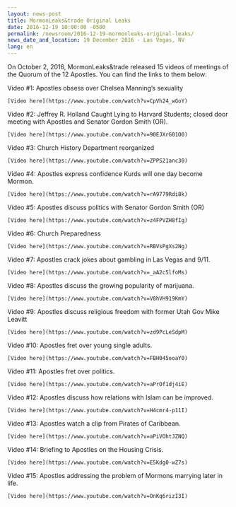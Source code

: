 ```yaml
---
layout: news-post
title: MormonLeaks&trade Original Leaks 
date: 2016-12-19 10:00:00 -0500
permalink: /newsroom/2016-12-19-mormonleaks-original-leaks/
news_date_and_location: 19 December 2016 - Las Vegas, NV
lang: en
---
```

On October 2, 2016, MormonLeaks&trade released 15 videos of meetings of the Quorum of the 12 Apostles. You can find the links to them below:

Video #1: Apostles obsess over Chelsea Manning’s sexuality

	[Video here](https://www.youtube.com/watch?v=CpVh24_wGoY)

Video #2: Jeffrey R. Holland Caught Lying to Harvard Students; closed door meeting with Apostles and Senator Gordon Smith (OR).

	[Video here](https://www.youtube.com/watch?v=90EJXrG01O0)

Video #3: Church History Department reorganized

	[Video here](https://www.youtube.com/watch?v=ZPPS21anc30)

Video #4: Apostles express confidence Kurds will one day become Mormon.

	[Video here](https://www.youtube.com/watch?v=rA9779Rdi8k)

Video #5: Apostles discuss politics with Senator Gordon Smith (OR)

	[Video here](https://www.youtube.com/watch?v=z4FPVZH8fIg)

Video #6: Church Preparedness

	[Video here](https://www.youtube.com/watch?v=RBVsPgXs2Ng)

Video #7: Apostles crack jokes about gambling in Las Vegas and 9/11.

	[Video here](https://www.youtube.com/watch?v=_aA2c5lfoMs)

Video #8: Apostles discuss the growing popularity of marijuana.

	[Video here](https://www.youtube.com/watch?v=V8hVH919KmY)

Video #9: Apostles discuss religious freedom with former Utah Gov Mike Leavitt

	[Video here](https://www.youtube.com/watch?v=zd9PcLeSdpM)

Video #10: Apostles fret over young single adults.

	[Video here](https://www.youtube.com/watch?v=FBH045ooaY0)

Video #11: Apostles fret over politics.

	[Video here](https://www.youtube.com/watch?v=aPrOf1dj4iE)

Video #12: Apostles discuss how relations with Islam can be improved.

	[Video here](https://www.youtube.com/watch?v=H4cmr4-p11I)

Video #13: Apostles watch a clip from Pirates of Caribbean.

	[Video here](https://www.youtube.com/watch?v=aPiVOhtJZNQ)

Video #14: Briefing to Apostles on the Housing Crisis.

	[Video here](https://www.youtube.com/watch?v=E5Kdg0-wZ7s)

Video #15: Apostles addressing the problem of Mormons marrying later in life.

	[Video here](https://www.youtube.com/watch?v=OnKq6rizI3I)
